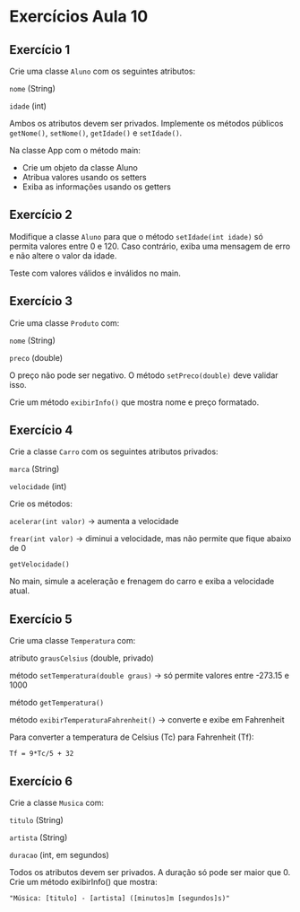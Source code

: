 # Exercícios Aula 10

## Exercício 1

Crie uma classe `Aluno` com os seguintes atributos:

`nome` (String)

`idade` (int)

Ambos os atributos devem ser privados.
Implemente os métodos públicos `getNome()`, `setNome()`, `getIdade()` e `setIdade()`.

Na classe App com o método main:

* Crie um objeto da classe Aluno
* Atribua valores usando os setters
* Exiba as informações usando os getters

## Exercício 2

Modifique a classe `Aluno` para que o método `setIdade(int idade)` só permita valores entre 0 e 120. Caso contrário, exiba uma mensagem de erro e não altere o valor da idade.

Teste com valores válidos e inválidos no main.

## Exercício 3

Crie uma classe `Produto` com:

`nome` (String)

`preco` (double)

O preço não pode ser negativo. O método `setPreco(double)` deve validar isso.

Crie um método `exibirInfo()` que mostra nome e preço formatado.

## Exercício 4

Crie a classe `Carro` com os seguintes atributos privados:

`marca` (String)

`velocidade` (int)

Crie os métodos:

`acelerar(int valor)` → aumenta a velocidade

`frear(int valor)` → diminui a velocidade, mas não permite que fique abaixo de 0

`getVelocidade()`

No main, simule a aceleração e frenagem do carro e exiba a velocidade atual.

## Exercício 5

Crie uma classe `Temperatura` com:

atributo `grausCelsius` (double, privado)

método `setTemperatura(double graus)` → só permite valores entre -273.15 e 1000

método `getTemperatura()`

método `exibirTemperaturaFahrenheit()` → converte e exibe em Fahrenheit

Para converter a temperatura de Celsius (Tc) para Fahrenheit (Tf):

``Tf = 9*Tc/5 + 32``

## Exercício 6

Crie a classe `Musica` com:

`titulo` (String)

`artista` (String)

`duracao` (int, em segundos)

Todos os atributos devem ser privados. A duração só pode ser maior que 0.
Crie um método exibirInfo() que mostra:

`"Música: [titulo] - [artista] ([minutos]m [segundos]s)"`
